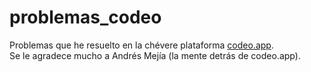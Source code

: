 # problemas_codeo
Problemas que he resuelto en la chévere plataforma <a href="https://codeo.app">codeo.app</a>.<br/>
Se le agradece mucho a Andrés Mejía (la mente detrás de codeo.app).

